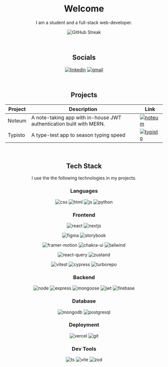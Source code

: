 <div align="center">

# Welcome

I am a student and a full-stack web-developer.

![GitHub Streak](https://github-readme-streak-stats.herokuapp.com?user=Akshat-Sabharwal&mode=weekly)

<br />

## Socials

<a href="https://linkedin.com/in/akshat-sabharwal">![linkedin](https://img.shields.io/badge/LinkedIn-0077B5?style=for-the-badge&logo=linkedin&logoColor=white)</a>
<a href="https://mail.google.com/mail/u/0/?view=cm&fs=1&tf=1&to=akshat.sabharwal.work@gmail.com">![gmail](https://img.shields.io/badge/Gmail-EA4335.svg?style=for-the-badge&logo=Gmail&logoColor=white)</a>

<br />

## Projects

<div style="text-align: left;">

| Project | Description                                                         | Link                                                                                                            |
| ------- | ------------------------------------------------------------------- | --------------------------------------------------------------------------------------------------------------- |
| Noteum  | A note-taking app with in-house JWT authentication built with MERN. | <a href="https://noteum.vercel.app">![noteum](https://img.shields.io/badge/Noteum-FFF?style=for-the-badge)</a> |
| Typisto | A type-test app to season typing speed | <a href="https://typisto.vercel.app">![typisto](https://img.shields.io/badge/Typisto-262626?style=for-the-badge)</a> |

</div>

<br />

## Tech Stack

I use the the following technologies in my projects.

### Languages

![css](https://img.shields.io/badge/CSS3-1572B6?style=for-the-badge&logo=css3&logoColor=white)
![html](https://img.shields.io/badge/HTML5-E34F26?style=for-the-badge&logo=html5&logoColor=white)
![js](https://img.shields.io/badge/JavaScript-323330?style=for-the-badge&logo=javascript&logoColor=F7DF1E)
![python](https://img.shields.io/badge/Python-FFD43B?style=for-the-badge&logo=python&logoColor=blue)

### Frontend

![react](https://img.shields.io/badge/React-20232A?style=for-the-badge&logo=react&logoColor=61DAFB)
![nextjs](https://img.shields.io/badge/Next.js-000?style=for-the-badge&logo=nextdotjs&logoColor=white)

![figma](https://img.shields.io/badge/Figma-F24E1E?style=for-the-badge&logo=figma&logoColor=white)
![storybook](https://img.shields.io/badge/storybook-FF4785?style=for-the-badge&logo=storybook&logoColor=white)

![framer-motion](https://img.shields.io/badge/-Framer%20Motion-1A1A1A?style=for-the-badge&logo=framer&logoColor=E52EC0)
![chakra-ui](https://img.shields.io/badge/Chakra--UI-319795?style=for-the-badge&logo=chakra-ui&logoColor=white)
![tailwind](https://img.shields.io/badge/Tailwind_CSS-38B2AC?style=for-the-badge&logo=tailwind-css&logoColor=white)

![react-query](https://img.shields.io/badge/-React%20Query-FF4154?style=for-the-badge&logo=react%20query&logoColor=white)
![zustand](https://img.shields.io/badge/Zustand-433E38?style=for-the-badge&logo=zustand&logoColor=white)

![vitest](https://img.shields.io/badge/Vitest-729B1A?style=for-the-badge&logo=vitest&logoColor=FCC72B)
![cypress](https://img.shields.io/badge/Cypress-F0FCF8?style=for-the-badge&logo=cypress&logoColor=222535)
![turborepo](https://img.shields.io/badge/Turborepo-FAFAFA?style=for-the-badge&logo=turborepo&logoColor=262626)


### Backend

![node](https://img.shields.io/badge/Node%20js-339933?style=for-the-badge&logo=nodedotjs&logoColor=white)
![express](https://img.shields.io/badge/Express%20js-000000?style=for-the-badge&logo=express&logoColor=white)
![mongoose](https://img.shields.io/badge/Mongoose-fcfbeb?style=for-the-badge&logo=mongoose&logoColor=red)
![jwt](https://img.shields.io/badge/JWT-000000?style=for-the-badge&logo=JSON%20web%20tokens&logoColor=white)
![firebase](https://img.shields.io/badge/Firebase-FF9300?style=for-the-badge&logo=firebase&logoColor=DD2C00)

### Database

![mongodb](https://img.shields.io/badge/MongoDB-4EA94B?style=for-the-badge&logo=mongodb&logoColor=white)
![postgresql](https://img.shields.io/badge/PostgreSQL-316192?style=for-the-badge&logo=postgresql&logoColor=white)

### Deployment

![vercel](https://img.shields.io/badge/Vercel-000000?style=for-the-badge&logo=vercel&logoColor=white)
![git](https://img.shields.io/badge/GIT-E44C30?style=for-the-badge&logo=git&logoColor=white)

### Dev Tools
![ts](https://img.shields.io/badge/TypeScript-007ACC?style=for-the-badge&logo=typescript&logoColor=FFFFFF)
![vite](https://img.shields.io/badge/Vite-B73BFE?style=for-the-badge&logo=vite&logoColor=FFD62E)
![zod](https://img.shields.io/badge/Zod-000000?style=for-the-badge&logo=zod&logoColor=3068B7)

<div>
